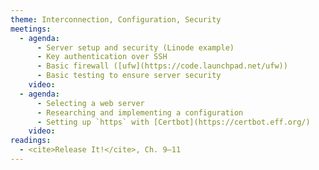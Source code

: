 ```yaml
---
theme: Interconnection, Configuration, Security
meetings:
  - agenda:
      - Server setup and security (Linode example)
      - Key authentication over SSH
      - Basic firewall ([ufw](https://code.launchpad.net/ufw))
      - Basic testing to ensure server security
    video:
  - agenda:
      - Selecting a web server
      - Researching and implementing a configuration
      - Setting up `https` with [Certbot](https://certbot.eff.org/)
    video:
readings:
  - <cite>Release It!</cite>, Ch. 9–11
---
```

